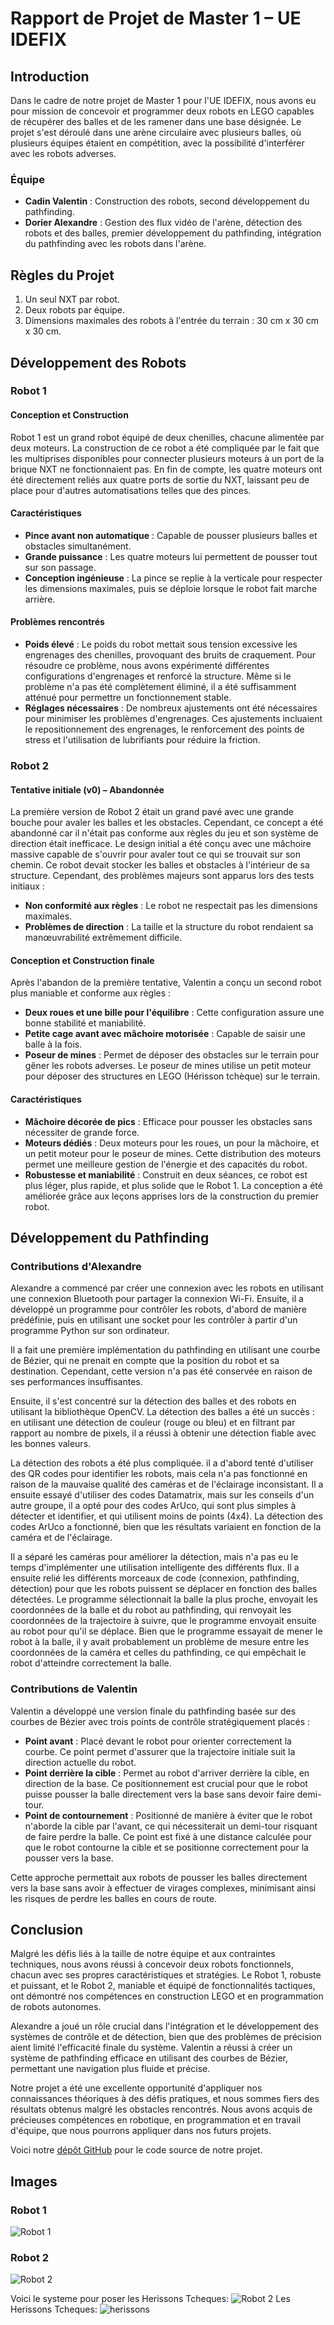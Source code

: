# Rapport de Projet de Master 1 – UE IDEFIX

## Introduction

Dans le cadre de notre projet de Master 1 pour l'UE IDEFIX, nous avons eu pour mission de concevoir et programmer deux robots en LEGO capables de récupérer des balles et de les ramener dans une base désignée. Le projet s'est déroulé dans une arène circulaire avec plusieurs balles, où plusieurs équipes étaient en compétition, avec la possibilité d'interférer avec les robots adverses.

### Équipe
- **Cadin Valentin** : Construction des robots, second développement du pathfinding.
- **Dorier Alexandre** : Gestion des flux vidéo de l'arène, détection des robots et des balles, premier développement du pathfinding, intégration du pathfinding avec les robots dans l'arène.

## Règles du Projet
1. Un seul NXT par robot.
2. Deux robots par équipe.
3. Dimensions maximales des robots à l'entrée du terrain : 30 cm x 30 cm x 30 cm.

## Développement des Robots

### Robot 1
#### Conception et Construction
Robot 1 est un grand robot équipé de deux chenilles, chacune alimentée par deux moteurs. La construction de ce robot a été compliquée par le fait que les multiprises disponibles pour connecter plusieurs moteurs à un port de la brique NXT ne fonctionnaient pas. En fin de compte, les quatre moteurs ont été directement reliés aux quatre ports de sortie du NXT, laissant peu de place pour d'autres automatisations telles que des pinces.

#### Caractéristiques
- **Pince avant non automatique** : Capable de pousser plusieurs balles et obstacles simultanément.
- **Grande puissance** : Les quatre moteurs lui permettent de pousser tout sur son passage.
- **Conception ingénieuse** : La pince se replie à la verticale pour respecter les dimensions maximales, puis se déploie lorsque le robot fait marche arrière.

#### Problèmes rencontrés
- **Poids élevé** : Le poids du robot mettait sous tension excessive les engrenages des chenilles, provoquant des bruits de craquement. Pour résoudre ce problème, nous avons expérimenté différentes configurations d'engrenages et renforcé la structure. Même si le problème n'a pas été complètement éliminé, il a été suffisamment atténué pour permettre un fonctionnement stable.
- **Réglages nécessaires** : De nombreux ajustements ont été nécessaires pour minimiser les problèmes d'engrenages. Ces ajustements incluaient le repositionnement des engrenages, le renforcement des points de stress et l'utilisation de lubrifiants pour réduire la friction.

### Robot 2
#### Tentative initiale (v0) – Abandonnée
La première version de Robot 2 était un grand pavé avec une grande bouche pour avaler les balles et les obstacles. Cependant, ce concept a été abandonné car il n'était pas conforme aux règles du jeu et son système de direction était inefficace. Le design initial a été conçu avec une mâchoire massive capable de s'ouvrir pour avaler tout ce qui se trouvait sur son chemin. Ce robot devait stocker les balles et obstacles à l'intérieur de sa structure. Cependant, des problèmes majeurs sont apparus lors des tests initiaux :
- **Non conformité aux règles** : Le robot ne respectait pas les dimensions maximales.
- **Problèmes de direction** : La taille et la structure du robot rendaient sa manœuvrabilité extrêmement difficile.

#### Conception et Construction finale
Après l'abandon de la première tentative, Valentin a conçu un second robot plus maniable et conforme aux règles :
- **Deux roues et une bille pour l'équilibre** : Cette configuration assure une bonne stabilité et maniabilité.
- **Petite cage avant avec mâchoire motorisée** : Capable de saisir une balle à la fois.
- **Poseur de mines** : Permet de déposer des obstacles sur le terrain pour gêner les robots adverses. Le poseur de mines utilise un petit moteur pour déposer des structures en LEGO (Hérisson tchèque) sur le terrain.

#### Caractéristiques
- **Mâchoire décorée de pics** : Efficace pour pousser les obstacles sans nécessiter de grande force.
- **Moteurs dédiés** : Deux moteurs pour les roues, un pour la mâchoire, et un petit moteur pour le poseur de mines. Cette distribution des moteurs permet une meilleure gestion de l'énergie et des capacités du robot.
- **Robustesse et maniabilité** : Construit en deux séances, ce robot est plus léger, plus rapide, et plus solide que le Robot 1. La conception a été améliorée grâce aux leçons apprises lors de la construction du premier robot.

## Développement du Pathfinding

### Contributions d'Alexandre
Alexandre a commencé par créer une connexion avec les robots en utilisant une connexion Bluetooth pour partager la connexion Wi-Fi. Ensuite, il a développé un programme pour contrôler les robots, d'abord de manière prédéfinie, puis en utilisant une socket pour les contrôler à partir d'un programme Python sur son ordinateur.

Il a fait une première implémentation du pathfinding en utilisant une courbe de Bézier, qui ne prenait en compte que la position du robot et sa destination. Cependant, cette version n'a pas été conservée en raison de ses performances insuffisantes.

Ensuite, il s'est concentré sur la détection des balles et des robots en utilisant la bibliothèque OpenCV. La détection des balles a été un succès : en utilisant une détection de couleur (rouge ou bleu) et en filtrant par rapport au nombre de pixels, il a réussi à obtenir une détection fiable avec les bonnes valeurs.

La détection des robots a été plus compliquée. il a d'abord tenté d'utiliser des QR codes pour identifier les robots, mais cela n'a pas fonctionné en raison de la mauvaise qualité des caméras et de l'éclairage inconsistant. Il a ensuite essayé d'utiliser des codes Datamatrix, mais sur les conseils d'un autre groupe, il a opté pour des codes ArUco, qui sont plus simples à détecter et identifier, et qui utilisent moins de points (4x4). La détection des codes ArUco a fonctionné, bien que les résultats variaient en fonction de la caméra et de l'éclairage.

Il a séparé les caméras pour améliorer la détection, mais n'a pas eu le temps d'implémenter une utilisation intelligente des différents flux. Il a ensuite relié les différents morceaux de code (connexion, pathfinding, détection) pour que les robots puissent se déplacer en fonction des balles détectées. Le programme sélectionnait la balle la plus proche, envoyait les coordonnées de la balle et du robot au pathfinding, qui renvoyait les coordonnées de la trajectoire à suivre, que le programme envoyait ensuite au robot pour qu'il se déplace. Bien que le programme essayait de mener le robot à la balle, il y avait probablement un problème de mesure entre les coordonnées de la caméra et celles du pathfinding, ce qui empêchait le robot d'atteindre correctement la balle.

### Contributions de Valentin
Valentin a développé une version finale du pathfinding basée sur des courbes de Bézier avec trois points de contrôle stratégiquement placés :
- **Point avant** : Placé devant le robot pour orienter correctement la courbe. Ce point permet d'assurer que la trajectoire initiale suit la direction actuelle du robot.
- **Point derrière la cible** : Permet au robot d'arriver derrière la cible, en direction de la base. Ce positionnement est crucial pour que le robot puisse pousser la balle directement vers la base sans devoir faire demi-tour.
- **Point de contournement** : Positionné de manière à éviter que le robot n'aborde la cible par l'avant, ce qui nécessiterait un demi-tour risquant de faire perdre la balle. Ce point est fixé à une distance calculée pour que le robot contourne la cible et se positionne correctement pour la pousser vers la base.

Cette approche permettait aux robots de pousser les balles directement vers la base sans avoir à effectuer de virages complexes, minimisant ainsi les risques de perdre les balles en cours de route.

## Conclusion

Malgré les défis liés à la taille de notre équipe et aux contraintes techniques, nous avons réussi à concevoir deux robots fonctionnels, chacun avec ses propres caractéristiques et stratégies. Le Robot 1, robuste et puissant, et le Robot 2, maniable et équipé de fonctionnalités tactiques, ont démontré nos compétences en construction LEGO et en programmation de robots autonomes.

Alexandre a joué un rôle crucial dans l'intégration et le développement des systèmes de contrôle et de détection, bien que des problèmes de précision aient limité l'efficacité finale du système. Valentin a réussi à créer un système de pathfinding efficace en utilisant des courbes de Bézier, permettant une navigation plus fluide et précise.

Notre projet a été une excellente opportunité d'appliquer nos connaissances théoriques à des défis pratiques, et nous sommes fiers des résultats obtenus malgré les obstacles rencontrés. Nous avons acquis de précieuses compétences en robotique, en programmation et en travail d'équipe, que nous pourrons appliquer dans nos futurs projets.

Voici notre [dépôt GitHub](https://github.com/AlexandreDor/30par30) pour le code source de notre projet.

## Images

### Robot 1
![Robot 1](image.png)

### Robot 2
![Robot 2](image-1.png)

Voici le systeme pour poser les Herissons Tcheques:
![Robot 2](image-2.png)
Les Herissons Tcheques:
![herissons](image-3.png)
